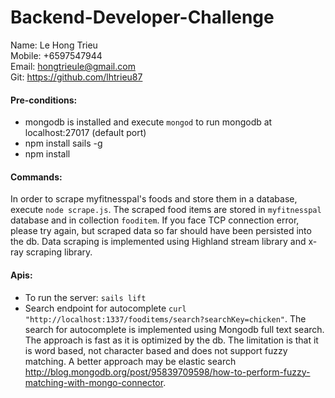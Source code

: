 # Backend-Developer-Challenge

Name: Le Hong Trieu  
Mobile: +6597547944  
Email: hongtrieule@gmail.com  
Git: https://github.com/lhtrieu87  

#### Pre-conditions:
* mongodb is installed and execute `mongod` to run mongodb at localhost:27017 (default port)
* npm install sails -g
* npm install

#### Commands:
In order to scrape myfitnesspal's foods and store them in a database, execute `node scrape.js`. The scraped food items are stored in `myfitnesspal` database and in collection `fooditem`. If you face TCP connection error, please try again, but scraped data so far should have been persisted into the db. Data scraping is implemented using Highland stream library and x-ray scraping library. 

#### Apis:
* To run the server: `sails lift`
* Search endpoint for autocomplete `curl "http://localhost:1337/fooditems/search?searchKey=chicken"`. The search for autocomplete is implemented using Mongodb full text search. The approach is fast as it is optimized by the db. The limitation is that it is word based, not character based and does not support fuzzy matching. A better approach may be elastic search http://blog.mongodb.org/post/95839709598/how-to-perform-fuzzy-matching-with-mongo-connector.
